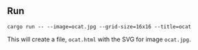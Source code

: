 ## Run

```shell
cargo run -- --image=ocat.jpg --grid-size=16x16 --title=ocat 
```

This will create a file, `ocat.html` with the SVG for image `ocat.jpg`.

